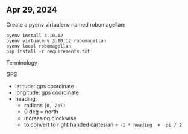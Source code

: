 ## Apr 29, 2024

Create a pyenv virtualenv named robomagellan:

```
pyenv install 3.10.12
pyenv virtualenv 3.10.12 robomagellan
pyenv local robomagellan
pip install -r requirements.txt
```

Terminology

GPS

- latitude: gps coordinate
- longitude: gps coordinate
- heading:
  - radians `[0, 2pi)`
  - 0 deg = north
  - increasing clockwise
  - to convert to right handed cartesian
    = `-1 * heading  +  pi / 2`
